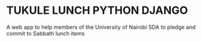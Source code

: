 # TUKULE LUNCH PYTHON DJANGO 
A web app to help members of the University of Nairobi SDA to pledge and commit to Sabbath lunch items
